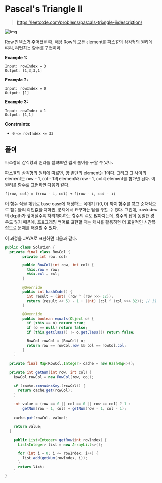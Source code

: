 # Pascal's Triangle II

> https://leetcode.com/problems/pascals-triangle-ii/description/

![img](https://upload.wikimedia.org/wikipedia/commons/0/0d/PascalTriangleAnimated2.gif)

Row 인덱스가 주어졌을 때, 해당 Row의 모든 element를 파스칼의 삼각형의 원리에 따라, 리턴하는 함수를 구현하라

**Example 1:**

```
Input: rowIndex = 3
Output: [1,3,3,1]
```

**Example 2:**

```
Input: rowIndex = 0
Output: [1]
```

**Example 3:**

```
Input: rowIndex = 1
Output: [1,1]
```

 

**Constraints:**

- `0 <= rowIndex <= 33` 

## 풀이

파스칼의 삼각형의 원리를 살펴보면 쉽게 풀이를 구할 수 있다.

파스칼의 삼각형의 원리에 따르면, 양 끝단의 element는 1이다. 그리고 그 사이의 element는 row - 1, col - 1의 element와 row - 1, col의 element를 합하면 된다. 이 원리를 함수로 표현하면 다음과 같다.

```
f(row, col) = f(row - 1, col) + f(row - 1, col - 1)
```

이 함수 식을 재귀로 base case에 해당하는 꼭대기 f(0, 0) 까지 함수를 쌓고 순차적으로 함수들의 리턴값을 더하면, 문제에서 요구하는 답을 구할 수 있다. 그런데, rowIndex의 depth가 깊어질수록 처리해야하는 함수의 수도 많아지는데, 함수의 답이 동일한 경우도 많기 때문에, 프로그래밍 언어로 표현할 때는 캐시를 활용하면 더 효율적인 시간복잡도로 문제를 해결할 수 있다.

이 과정을 JAVA로 표현하면 다음과 같다.

```java
public class Solution {
  private final class RowCol {
        private int row, col;

        public RowCol(int row, int col) {
          this.row = row;
          this.col = col;
        }

        @Override
        public int hashCode() {
          int result = (int) (row ^ (row >>> 32));
          return (result << 5) - 1 + (int) (col ^ (col >>> 32)); // 31 * result == (result << 5) - 1
        }

        @Override
        public boolean equals(Object o) {
          if (this == o) return true;
          if (o == null) return false;
          if (this.getClass() != o.getClass()) return false;

          RowCol rowCol = (RowCol) o;
          return row == rowCol.row && col == rowCol.col;
        }
    }
  
  private final Map<RowCol,Integer> cache = new HashMap<>();
  
  private int getNum(int row, int col) {
    RowCol rowCol = new RowCol(row, col);
    
    if (cache.containsKey.(rowCol)) {
      return cache.get(rowCol);
    }
    
    int value = (row == 0 || col == 0 || row == col) ? 1 : 
    	getNum(row - 1, col) + getNum(row - 1, col - 1);
    
    cache.put(rowCol, value);
    
    return value;
  }
  
	public List<Integer> getRow(int rowIndex) {
      List<Integer> list = new ArrayList<>();

      for (int i = 0; i <= rowIndex; i++) {
        list.add(getNum(rowIndex, i));
      }
      return list;
	}
}
```

